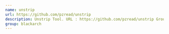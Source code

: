```yaml
---
name: unstrip
url: https://github.com/pzread/unstrip
description: Unstrip Tool. URL : https://github.com/pzread/unstrip Groups : blackarch blackarch-disassembler blackarch-binary
group: blackarch
---
```

